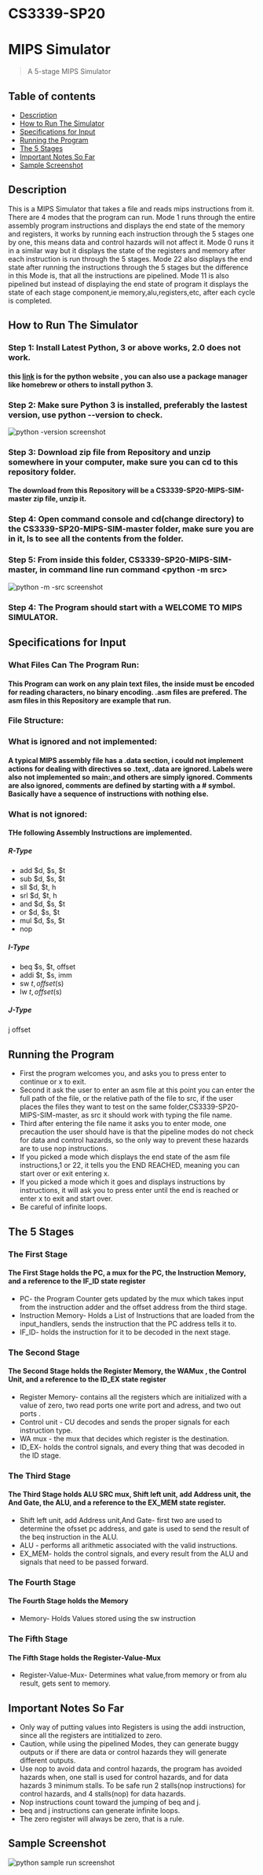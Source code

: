 # CS3339-SP20
# MIPS Simulator
> A 5-stage MIPS Simulator

## Table of contents
* [Description](#Description)
* [How to Run The Simulator](#How-to-Run-The-Simulator)
* [Specifications for Input](#Specifications-for-Input)
* [Running the Program](#Running-the-Program)
* [The 5 Stages](#The-5-Stages)
* [Important Notes So Far](#Important-Notes-So-Far)
* [Sample Screenshot](#Sample-Screenshot)

## Description
This is a MIPS Simulator that takes a file and reads mips instructions from it. There are 4 modes that the program can run. Mode 1 runs through the entire assembly program instructions and displays the end state of the memory and registers, it works by running each instruction through the 5 stages one by one, this means data and control hazards will not affect it. Mode 0 runs it in a similar way but it displays the state of the registers and memory after each instruction is run through the 5 stages. Mode 22 also displays the end state after running the instructions through the 5 stages but the difference in this Mode is, that all the instructions are pipelined. Mode 11 is also pipelined but instead of displaying the end state of program it displays the state of each stage component,ie memory,alu,registers,etc, after each cycle is completed.


## How to Run The Simulator
### Step 1: Install Latest Python, 3 or above works, 2.0 does not work.
#### this [link](https://www.python.org/) is for the python website , you can also use a package manager like homebrew or others to install python 3.
### Step 2: Make sure Python 3 is installed, preferably the lastest version, use python --version to check.
![python -version screenshot](./imgs/python_version.JPG)
### Step 3: Download zip file from Repository and unzip somewhere in your computer, make sure you can cd to this repository folder.
#### The download from this Repository will be a CS3339-SP20-MIPS-SIM-master zip file, unzip it.
### Step 4: Open command console and cd(change directory) to the CS3339-SP20-MIPS-SIM-master folder, make sure you are in it, ls to see all the contents from the folder.
### Step 5: From inside this folder, CS3339-SP20-MIPS-SIM-master, in command line run command <python -m src>
![python -m -src screenshot](./imgs/pyhton-msrc.JPG)
### Step 4: The Program should start with a WELCOME TO MIPS SIMULATOR.


## Specifications for Input
### What Files Can The Program Run:
#### This Program can work on any plain text files, the inside must be encoded for reading characters, no binary encoding. .asm files are prefered. The asm files in this Repository are example that run.
### File Structure:
### What is ignored and not implemented:
#### A typical MIPS assembly file has a .data section, i could not implement actions for dealing with directives so .text, .data are ignored. Labels were also not implemented so main:,and others are simply ignored. Comments are also ignored, comments are defined by starting with a # symbol. Basically have a sequence of instructions with nothing else.
### What is not ignored:
#### THe following Assembly Instructions are implemented.
##### R-Type
* add $d, $s, $t
* sub $d, $s, $t 
* sll $d, $t, h 
* srl $d, $t, h
* and $d, $s, $t	
* or  $d, $s, $t
* mul $d, $s, $t
* nop
##### I-Type
* beq $s, $t, offset
* addi $t, $s, imm
* sw $t, offset($s)
* lw $t, offset($s)
##### J-Type
j offset

## Running the Program
* First the program welcomes you, and asks you to press enter to continue or x to exit.
* Second it ask the user to enter an asm file at this point you can enter the full path of the file, or the relative path of the file to src, if the user places the files they want to test on the same folder,CS3339-SP20-MIPS-SIM-master, as src it should work with typing the file name.
* Third after entering the file name it asks you to enter mode, one precaution the user should have is that the pipeline modes do not check for data and control hazards, so the only way to prevent these hazards are to use nop instructions.
* If you picked a mode which displays the end state of the asm file instructions,1 or 22, it tells you the END REACHED, meaning you can start over or exit entering x.
* If you picked a mode which it goes and displays instructions by instructions, it will ask you to press enter until the end is reached or enter x to exit and start over.
* Be careful of infinite loops.

## The 5 Stages
### The First Stage
#### The First Stage holds the PC, a mux for the PC, the Instruction Memory, and a reference to the IF_ID state register
* PC- the Program Counter gets updated by the mux which takes input from the instruction adder and the offset address from the third stage.
* Instruction Memory- Holds a List of Instructions that are loaded from the input_handlers, sends the instruction that the PC address tells it to.
* IF_ID- holds the instruction for it to be decoded in the next stage.
### The Second Stage
#### The Second Stage holds the Register Memory, the WAMux , the Control Unit, and a reference to the ID_EX state register
* Register Memory- contains all the registers which are initialized with a value of zero, two read ports one write port and adress, and two out ports .
* Control unit - CU decodes and sends the proper signals for each instruction type.
* WA mux - the mux that decides which register is the destination.
* ID_EX- holds the control signals, and every thing that was decoded in the ID stage.
### The Third Stage
#### The Third Stage holds ALU SRC mux, Shift left unit, add Address unit, the And Gate, the ALU, and a reference to the EX_MEM state register.
* Shift left unit, add Address unit,And Gate- first two are used to determine the ofsset pc address, and gate is used to send the result of the beq instruction in the ALU.
* ALU - performs all arithmetic associated with the valid instructions.
* EX_MEM- holds the control signals, and every result from the ALU and signals that need to be passed forward.

### The Fourth Stage
#### The Fourth Stage holds the Memory
* Memory- Holds Values stored using the sw instruction

### The Fifth Stage
#### The Fifth Stage holds the Register-Value-Mux
* Register-Value-Mux- Determines what value,from memory or from alu result, gets sent to memory.


## Important Notes So Far
* Only way of putting values into Registers is using the addi instruction, since all the registers are intitialized to zero.
* Caution, while using the pipelined Modes, they can generate buggy outputs or if there are data or control hazards they will generate different outputs. 
* Use nop to avoid data and control hazards, the program has avoided hazards when, one stall is used for control hazards, and for data hazards 3 minimum stalls. To be safe run 2 stalls(nop instructions) for control hazards, and 4 stalls(nop) for data hazards.
* Nop instructions count toward the jumping of beq and j.
* beq and j instructions can generate infinite loops.
* The zero register will always be zero, that is a rule.

## Sample Screenshot
![python sample run screenshot](./imgs/sample_run.JPG)
